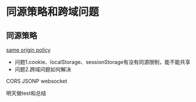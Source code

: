 # 同源策略和跨域问题

## 同源策略

[same origin policy](https://en.wikipedia.org/wiki/Same-origin_policy)

* 问题1.cookie、localStorage、sessionStorage有没有同源限制，能不能共享
* 问题2.跨域问题如何解决

CORS
JSONP
websocket

明天做test和总结